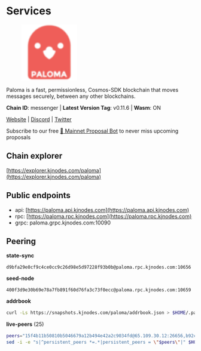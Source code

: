 # Services

<figure><img src="https://raw.githubusercontent.com/kj89/cosmos-images/main/logos/paloma.png" width="150" alt=""><figcaption></figcaption></figure>

Paloma is a fast, permissionless, Cosmos-SDK blockchain that  moves messages securely, between any other blockchains.

**Chain ID**: messenger | **Latest Version Tag**: v0.11.6 | **Wasm**: ON

[Website](https://www.palomachain.com) | [Discord](https://discord.gg/tKVFpfdSw4) | [Twitter](https://twitter.com/paloma_chain)



Subscribe to our free [🤖 Mainnet Proposal Bot](https://t.me/kjnodes_proposal_bot) to never miss upcoming proposals


## Chain explorer
[https://explorer.kjnodes.com/paloma](https://explorer.kjnodes.com/paloma)

## Public endpoints

* api: [https://paloma.api.kjnodes.com](https://paloma.api.kjnodes.com)
* rpc: [https://paloma.rpc.kjnodes.com](https://paloma.rpc.kjnodes.com)
* grpc: paloma.grpc.kjnodes.com:10090

## Peering

**state-sync**

```text
d9bfa29e0cf9c4ce0cc9c26d98e5d97228f93b0b@paloma.rpc.kjnodes.com:10656
```

**seed-node**

```text
400f3d9e30b69e78a7fb891f60d76fa3c73f0ecc@paloma.rpc.kjnodes.com:10659
```

**addrbook**
```bash
curl -Ls https://snapshots.kjnodes.com/paloma/addrbook.json > $HOME/.paloma/config/addrbook.json
```

**live-peers** (25)
```bash
peers="15f4b11b50810b5046679a12b494e42a2c9034fd@65.109.30.12:26656,b92c94f00b46500a5ff8920acd438c0873c2f9da@50.116.13.101:26656,1a0232b9426aa1c7a78c92a2136b69d050bb6942@65.108.224.126:26656,b41423c8b181c3f2c47df39cca12e7d9bfcfd75e@213.239.215.77:21656,471a09da6fafb67bff3aa1f01e00fd1830e53262@136.243.94.138:26656,7e93f6409ade895fe301b502d6fb9dfb96343a34@135.125.5.34:54056,9581fadb9a32f2af89d575bb0f2661b9bb216d41@46.4.23.108:26656,dfa0d66a3713bf6b49bc509a2a4fc75bee042a30@23.88.77.188:20009,810bea15ec11d510dd33170851ee2ab74c48b6de@81.0.221.57:26656,e4b7cdd48c39c355e9a3480f4f4d5afab8fb0e08@46.0.203.78:26637,16f0d09580054101394ea08bbb48b1ad5bb91a27@95.214.52.144:10656,99c890c97afc8abfdfeff662d539af5c504a0baf@88.99.67.234:26656,cb8a1e9e12ac06dbd565311137f6c93d66fd96f8@104.167.221.18:26656,d9bfa29e0cf9c4ce0cc9c26d98e5d97228f93b0b@65.109.88.38:10656,53f37ac93aec70dea3abc40108f42a00877b4665@64.227.142.91:26656,22e7a98b54070bee0f504305d9ed0fb7a2b24ab6@34.221.60.207:26656,41a47bae18f81c1f626e4b238221b77e274424d7@45.33.65.223:26656,d44dcdbc4d0f5ae1415143a80f9e5d092af68819@188.165.205.120:10656,87b4221770495e66e772a53bbea92a15aff288c2@144.126.158.0:26656,98b54cd6696e616fe966008ebf2bac409e3e0773@65.108.194.44:26656,b3ba407aef9e18e16e8e9a3b523a1b026dabeab3@84.46.248.174:26656,d73f7f6de427369a60245725047f49b1fd0e0a2f@65.108.199.26:31656,31177b544fcf1cae76e3560812f4f901cab27126@65.109.61.175:26656,b244dfc19293103040d4bdad359534d0990a9070@45.140.185.181:26656,741bdc1ffdd93b7de09d8417bc0ada0d2285affa@65.109.57.67:27656"
sed -i -e "s|^persistent_peers *=.*|persistent_peers = \"$peers\"|" $HOME/.paloma/config/config.toml
```
